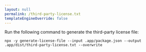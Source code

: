 ```yaml
---
layout: null
permalink: /third-party-license.txt
templateEngineOverride: false
---
```


Run the following command to generate the third-party license file:

```
npx -y generate-license-file --input .app/package.json --output .app/dist/third-party-license.txt --overwrite
```
